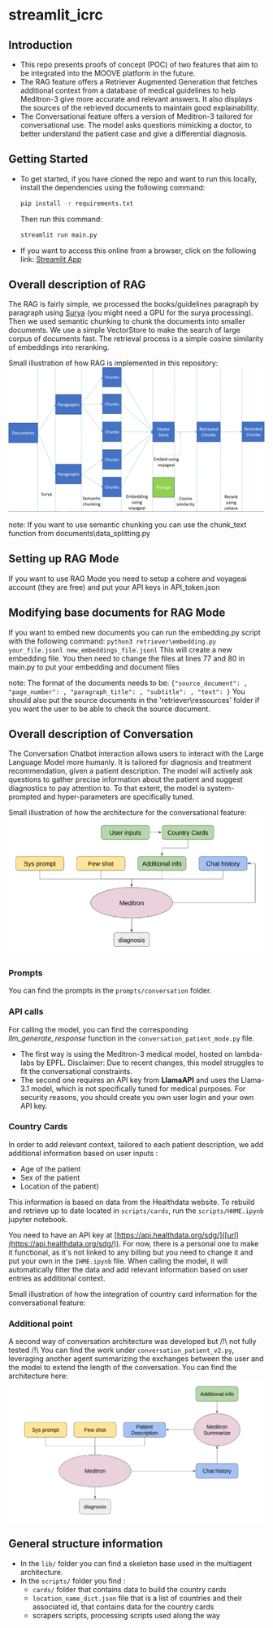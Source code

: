 # streamlit_icrc

## Introduction
- This repo presents proofs of concept (POC) of two features that aim to be integrated into the MOOVE platform in the future.
- The RAG feature offers a Retriever Augmented Generation that fetches additional context from a database of medical guidelines to help Meditron-3 give more accurate and relevant answers. It also displays the sources of the retrieved documents to maintain good explainability.
- The Conversational feature offers a version of Meditron-3 tailored for conversational use. The model asks questions mimicking a doctor, to better understand the patient case and give a differential diagnosis.

## Getting Started
- To get started, if you have cloned the repo and want to run this locally, install the dependencies using the following command:

    ```bash
    pip install -r requirements.txt
    ```

    Then run this command:

    ```bash
    streamlit run main.py
    ```

- If you want to access this online from a browser, click on the following link: [Streamlit App](https://healthpoc.streamlit.app/)

## Overall description of RAG

The RAG is fairly simple, we processed the books/guidelines paragraph by paragraph using [Surya](https://github.com/VikParuchuri/surya.git) (you might need a GPU for the surya processing). Then we used semantic chunking to chunk the documents into smaller documents. We use a simple VectorStore to make the search of large corpus of documents fast. The retrieval process is a simple cosine similarity of embeddings into reranking.

Small illustration of how RAG is implemented in this repository:
![Alt text](./images/scheme_rag.png)

note:
If you want to use semantic chunking you can use the chunk_text function from documents\data_splitting.py

## Setting up RAG Mode
If you want to use RAG Mode you need to setup a cohere and voyageai account (they are free) and put your API keys in API_token.json

## Modifying base documents for RAG Mode

If you want to embed new documents you can run the embedding.py script with the following command:
    ```
    python3 retriever\embedding.py your_file.jsonl new_embeddings_file.jsonl
    ```
This will create a new embedding file.
You then need to change the files at lines 77 and 80 in main.py to put your embedding and document files

note:
The format of the documents needs to be:
    ```
    {"source_document": , "page_number": , "paragraph_title": , "subtitle": , "text": }
    ```
You should also put the source documents in the 'retriever\ressources' folder if you want the user to be able to check the source document. 


## Overall description of Conversation

The Conversation Chatbot interaction allows users to interact with the Large Language Model more humanly. It is tailored for diagnosis and treatment recommendation, given a patient description. The model will actively ask questions to gather precise information about the patient and suggest diagnostics to pay attention to.
To that extent, the model is system-prompted and hyper-parameters are specifically tuned.

Small illustration of how the architecture for the conversational feature:
![Alt text](./images/conversation_architecture.png)

### Prompts
You can find the prompts in the ```prompts/conversation``` folder.

### API calls
For calling the model, you can find the corresponding *llm_generate_response* function in the ```conversation_patient_mode.py``` file.
- The first way is using the Meditron-3 medical model, hosted on lambda-labs by EPFL. Disclaimer: Due to recent changes, this model struggles to fit the conversational constraints.
- The second one requires an API key from **LlamaAPI** and uses the Llama-3.1 model, which is not specifically tuned for medical purposes. For security reasons, you should create you own user login and your own API key.

### Country Cards
In order to add relevant context, tailored to each patient description, we add additional information based on user inputs :
- Age of the patient
- Sex of the patient
- Location of the patient)

This information is based on data from the Healthdata website. 
To rebuild and retrieve up to date located in ```scripts/cards```, run the ```scripts/HHME.ipynb``` jupyter notebook.

You need to have an API key at [https://api.healthdata.org/sdg/]([url](https://api.healthdata.org/sdg/)). For now, there is a personal one to make it functional, as it's not linked to any billing but you need to change it and put your own in the ```IHME.ipynb``` file.
When calling the model, it will automatically filter the data and add relevant information based on user entries as additional context.

Small illustration of how the integration of country card information for the conversational feature:

### Additional point

A second way of conversation architecture was developed but /!\ not fully tested /!\ You can find the work under ```conversation_patient_v2.py```, leveraging another agent summarizing the exchanges between the user and the model to extend the length of the conversation. You can find the architecture here:
![Alt text](./images/conversation_architecture_v2.png)

## General structure information

- In the ```lib/``` folder you can find a skeleton base used in the multiagent architecture.
- In the ```scripts/``` folder you find :
    - ```cards/``` folder that contains data to build the country cards
    - ```location_name_dict.json``` file that is a list of countries and their associated id, that contains data for the country cards
    - scrapers scripts, processing scripts used along the way



